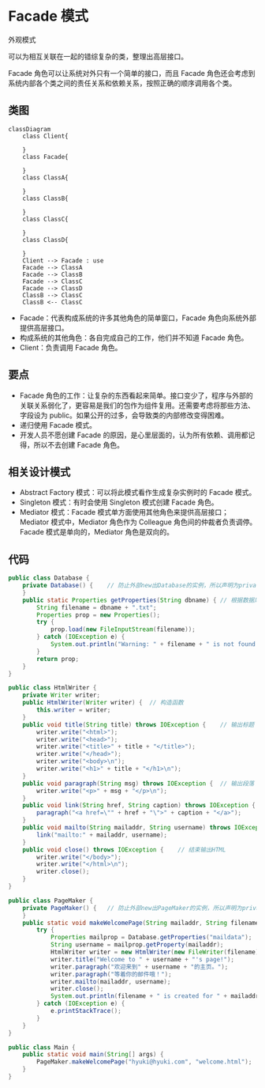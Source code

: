 # Facade 模式

外观模式

可以为相互关联在一起的错综复杂的类，整理出高层接口。

Facade 角色可以让系统对外只有一个简单的接口，而且 Facade 角色还会考虑到系统内部各个类之间的责任关系和依赖关系，按照正确的顺序调用各个类。

## 类图

```mermaid
classDiagram
    class Client{

    }
    class Facade{

    }
    class ClassA{

    }
    class ClassB{
        
    }
    class ClassC{

    }
    class ClassD{

    }
    Client --> Facade : use
    Facade --> ClassA
    Facade --> ClassB
    Facade --> ClassC
    Facade --> ClassD
    ClassB --> ClassC
    ClassB <-- ClassC
```

- Facade：代表构成系统的许多其他角色的简单窗口，Facade 角色向系统外部提供高层接口。
- 构成系统的其他角色：各自完成自己的工作，他们并不知道 Facade 角色。
- Client：负责调用 Facade 角色。

## 要点

- Facade 角色的工作：让复杂的东西看起来简单。接口变少了，程序与外部的关联关系弱化了，更容易是我们的包作为组件复用。还需要考虑将那些方法、字段设为 public。如果公开的过多，会导致类的内部修改变得困难。
- 递归使用 Facade 模式。
- 开发人员不愿创建 Facade 的原因，是心里层面的，认为所有依赖、调用都记得，所以不去创建 Facade 角色。

## 相关设计模式

- Abstract Factory 模式：可以将此模式看作生成复杂实例时的 Facade 模式。
- Singleton 模式：有时会使用 Singleton 模式创建 Facade 角色。
- Mediator 模式：Facade 模式单方面使用其他角色来提供高层接口；Mediator 模式中，Mediator 角色作为 Colleague 角色间的仲裁者负责调停。Facade 模式是单向的，Mediator 角色是双向的。

## 代码

```java
public class Database {
    private Database() {    // 防止外部new出Database的实例，所以声明为private方法
    }
    public static Properties getProperties(String dbname) { // 根据数据库名获取Properties
        String filename = dbname + ".txt";
        Properties prop = new Properties();
        try {
            prop.load(new FileInputStream(filename));
        } catch (IOException e) {
            System.out.println("Warning: " + filename + " is not found.");
        }
        return prop;
    }
}

public class HtmlWriter {
    private Writer writer;
    public HtmlWriter(Writer writer) {  // 构造函数
        this.writer = writer;
    }
    public void title(String title) throws IOException {    // 输出标题
        writer.write("<html>");
        writer.write("<head>");
        writer.write("<title>" + title + "</title>");
        writer.write("</head>");
        writer.write("<body>\n");
        writer.write("<h1>" + title + "</h1>\n");
    }
    public void paragraph(String msg) throws IOException {  // 输出段落
        writer.write("<p>" + msg + "</p>\n");
    }
    public void link(String href, String caption) throws IOException {  // 输出超链接
        paragraph("<a href=\"" + href + "\">" + caption + "</a>");
    }
    public void mailto(String mailaddr, String username) throws IOException {   //  输出邮件地址
        link("mailto:" + mailaddr, username);
    }
    public void close() throws IOException {    // 结束输出HTML
        writer.write("</body>");
        writer.write("</html>\n");
        writer.close();
    }
}

public class PageMaker {
    private PageMaker() {   // 防止外部new出PageMaker的实例，所以声明为private方法
    }
    public static void makeWelcomePage(String mailaddr, String filename) {
        try {
            Properties mailprop = Database.getProperties("maildata");
            String username = mailprop.getProperty(mailaddr);
            HtmlWriter writer = new HtmlWriter(new FileWriter(filename));
            writer.title("Welcome to " + username + "'s page!");
            writer.paragraph("欢迎来到" + username + "的主页。");
            writer.paragraph("等着你的邮件哦！");
            writer.mailto(mailaddr, username);
            writer.close();
            System.out.println(filename + " is created for " + mailaddr + " (" + username + ")");
        } catch (IOException e) {
            e.printStackTrace();
        }
    }
}

public class Main {
    public static void main(String[] args) {
        PageMaker.makeWelcomePage("hyuki@hyuki.com", "welcome.html");
    }
}
```
